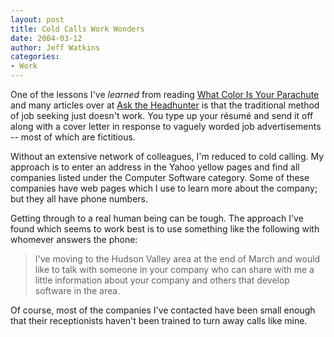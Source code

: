 ```yaml
---
layout: post
title: Cold Calls Work Wonders
date: 2004-03-12
author: Jeff Watkins
categories:
- Work
---
```


One of the lessons I've <i>learned</i> from reading <u>What Color Is Your Parachute</u> and many articles over at <a href="http://www.asktheheadhunter.com">Ask the Headhunter</a> is that the traditional method of job seeking just doesn't work. You type up your r&eacute;sum&eacute; and send it off along with a cover letter in response to vaguely worded job advertisements -- most of which are fictitious.

Without an extensive network of colleagues, I'm reduced to cold calling. My approach is to enter an address in the Yahoo yellow pages and find all companies listed under the Computer Software category. Some of these companies have web pages which I use to learn more about the company; but they all have phone numbers.

Getting through to a real human being can be tough. The approach I've found which seems to work best is to use something like the following with whomever answers the phone:

> I've moving to the Hudson Valley area at the end of March and would like to talk with someone in your company who can share with me a little information about your company and others that develop software in the area.

Of course, most of the companies I've contacted have been small enough that their receptionists haven't been trained to turn away calls like mine.